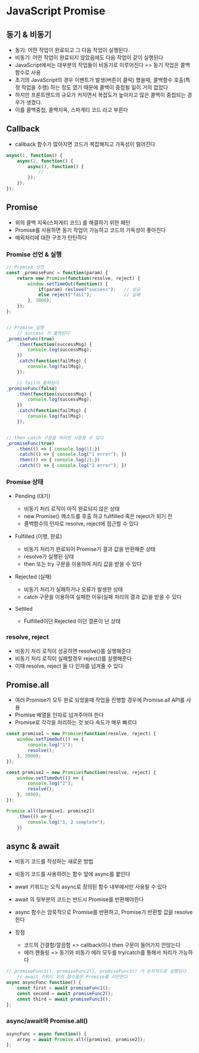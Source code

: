 # JavaScript Promise
## 동기 & 비동기
* 동기: 어떤 작업이 완료되고 그 다음 작업이 실행된다.
* 비동기: 어떤 작업이 완료되지 않았음에도 다음 작업이 같이 실행된다
* JavaScript에서는 대부분의 작업들이 비동기로 이루어진다 => 동기 작업은 콜백함수로 사용
* 초기의 JavaScript의 경우 이벤트가 발생(버튼이 클릭) 했을때, 콜백함수 호출(특정 작업을 수행) 하는 정도 였기 때문에 콜백이 중첩될 일이 거의 없었다
* 하지만 프론트엔드의 규모가 커지면서 복잡도가 높아지고 많은 콜백이 중첩되는 경우가 생겼다.
* 이를 콜백중첩, 콜백지옥, 스파게티 코드 라고 부른다


## Callback
* callback 함수가 많아지면 코드가 복잡해지고 가독성이 떨어진다
``` javascript
async(1, function() {
	async(2, function() {
		async(3, function() {
			// ...
		});
	});
});
```


## Promise
* 위의 콜백 지옥(스파게티 코드) 를 해결하기 위한 패턴
* Promise를 사용하면 동기 작업이 가능하고 코드의 가독성이 좋아진다
* 예외처리에 대한 구조가 탄탄하다

### Promise 선언 & 실행
``` javascript
// Promise 선언
const _promiseFunc = function(param) {
	return new Promise(function(resolve, reject) {
		window.setTimeOut(function() {
			if(param) reslove("success");	// 성공
			else reject("fail");			// 실패
		}, 3000);
	});
};


// Promise 실행
	// success 가 출력된다
_promiseFunc(true)
	.then(function(successMsg) {
		console.log(successMsg);
	})
	.catch(function(failMsg) {
		console.log(failMsg);
	});

	// fail이 출력된다
_promiseFunc(false)
	.then(function(successMsg) {
		console.log(successMsg);
	})
	.catch(function(failMsg) {
		console.log(failMsg);
	});


// then catch 구문을 여러번 사용할 수 있다
_promiseFunc(true)
	.then(() => { console.log(1);})
	.catch(() => { console.log("1 error"); })
	.then(() => { console.log(2);})
	.catch(() => { console.log("2 error"); })
```

### Promise 상태
* Pending (대기)
	* 비동기 처리 로직이 아직 완료되지 않은 상태
	* new Promise() 메소드를 호출 하고 fullfilled 혹은  reject가 되기 전
	* 콜백함수의 인자로 resolve, reject에 접근할 수 있다

* Fulfilled (이행, 완료)
	* 비동기 처리가 완료되어 Promise가 결과 값을 반환해준 상태
	* resolve가 실행된 상태
	* then 또는 try 구문을 이용하여 처리 값을 받을 수 있다

* Rejected (실패)
	* 비동기 처리가 실패하거나 오류가 발생한 상태
	* catch 구문을 이용하여 실패한 이유(실패 처리의 결과 값)을 받을 수 있다

* Settled
	* Fulfilled이던 Rejected 이던 결론이 난 상태

### resolve, reject
* 비동기 처리 로직이 성공하면 resolve()를 실행해준다
* 비동기 처리 로직이 실패할경우 reject()를 실행해준다
* 이때 resolve, reject 둘 다 인자를 넘겨줄 수 있다


## Promise.all
* 여러 Promise가 모두 완료 되었을때 작업을 진행할 경우에 Promise.all API를 사용
* Promise 배열을 인자로 넘겨주어야 한다
* Promise로 각각을 처리하는 것 보다 속도가 매우 빠르다

``` javascript
const promise1 = new Promise(function(resolve, reject) {
	window.setTimeOut(() => {
		console.log("1");
		resolve();
	}, 3000);
});

const promise2 = new Promise(function(resolve, reject) {
	window.setTimeOut(() => {
		console.log("2");
		resolve();
	}, 3000);
});

Promise.all([promise1, promise2])
	.then(() => {
		console.log("1, 2 complete");
	})
```


## async & await
* 비동기 코드를 작성하는 새로운 방법
* 비동기 코드를 사용하려는 함수 앞에 async를 붙인다
* await 키워드는 오직 async로 정의된 함수 내부에서만 사용될 수 있다
* await 의 뒷부분의 코드는 반드시 Promise를 반환해야한다
* async 함수는 암묵적으로 Promise를 반환하고, Promise가 반환할 값을 resolve 한다

* 장점
	* 코드의 간결함/깔끔함 => callback이나 then 구문이 들어가지 안않는다
	* 에러 핸들링 => 동기와 비동기 에러 모두를 try/catch를 통해서 처리가 가능하다

``` javascript
// promiseFunc1(), promiseFunc2(), promiseFunc3() 가 순차적으로 실행된다
	// await 키워드 뒤의 함수들은 Promise를 리턴한다
async asyncFunc function() {
	const first = await promiseFunc1();
	const second = await promiseFunc2();
	const third = await promiseFunc3();
};
```


### async/await와 Promise.all()
``` javascript
asyncFunc = async function() {
	array = await Promise.all([promise1, promise2]);
};
```





